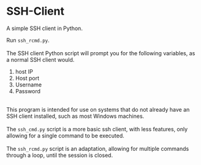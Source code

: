 # SSH-Client
A simple SSH client in Python.

Run <code>ssh_rcmd.py</code>. <br>
<br>
The SSH client Python script will prompt you for the following variables, as a normal SSH client would.
<br>
1. host IP
2. Host port
3. Username
4. Password
<br>
This program is intended for use on systems that do not already have an SSH client installed, such as most Windows machines.
<br>
<br>
The <code>ssh_cmd.py</code> script is a more basic ssh client, with less features, only allowing for a single command to be executed.
<br>
<br>
The <code>ssh_rcmd.py</code> script is an adaptation, allowing for multiple commands through a loop, until the session is closed.

